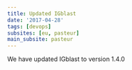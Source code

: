 ```yaml
---
title: Updated IGblast
date: '2017-04-28'
tags: [devops]
subsites: [eu, pasteur]
main_subsite: pasteur
---
```


We have updated IGblast to  version 1.4.0

